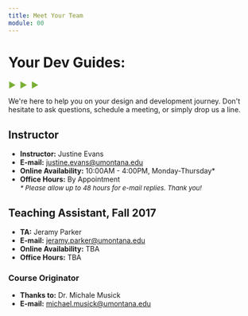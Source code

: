 ```yaml
---
title: Meet Your Team
module: 00
---
```


# Your Dev Guides:
<span style="color: #79AF33; font-size: medium; font-weight: bold">▶ &nbsp;▶  &nbsp;▶</span>

We're here to help you on your design and development journey. Don't hesitate to ask questions, schedule a meeting, or simply drop us a line.


## Instructor
- **Instructor:** Justine Evans
- **E-mail:** [justine.evans@umontana.edu](mailto:justine.evans@umontana.edu)
- **Online Availability:** 10:00AM - 4:00PM, Monday-Thursday*
- **Office Hours:** By Appointment <br />
<span style="font-size: small;"><i>\* Please allow up to 48 hours for e-mail replies. Thank you! </i></span>


## Teaching Assistant, Fall 2017
- **TA:** Jeramy Parker
- **E-mail:** [jeramy.parker@umontana.edu](mailto:jeramy.parker@umontana.edu)
- **Online Availability:** TBA
- **Office Hours:** TBA


### Course Originator
- **Thanks to:** Dr. Michale Musick
- **E-mail:** [michael.musick@umontana.edu](mailto:michael.musick@umontana.edu)
